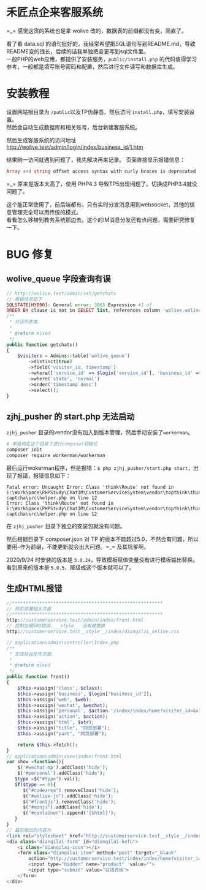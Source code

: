 # 禾匠点企来客服系统
=_= 感觉这货的系统也是拿 wolive 改的，数据表的前缀都没有变，简直了。            

看了看 data.sql 的语句挺好的，我经常希望把SQL语句写到README.md，导致README变的很长，后续的话我单独把变更写到sql文件里。         
一般PHP的web应用，都提供了安装服务，`public/install.php` 的代码值得学习参考，一般都是填写账号密码和配置，然后进行文件读写和数据库生成。         

# 安装教程
设置网站根目录为 `/public`以及TP伪静态，然后访问 `install.php`，填写安装设置。        
然后会自动生成数据库和相关账号，后台新建客服系统。  

然后生成客服系统的访问地址 http://wolive.test/admin/login/index/business_id/1.htm


结果刚一访问就遇到问题了，我先解决再来记录。
页面直接显示报错信息：
```php
Array and string offset access syntax with curly braces is deprecated
```
=_= 原来是版本太高了，使用 PHP4.3 导致TP5出现问题了。切换成PHP3.4就没问题了。       

这个能正常使用了，前后端都有。只有实时分发消息用到websocket，其他的信息管理完全可以用传统的模式。    
看看怎么移植到教务系统那边去。这个的IM消息分发还有点问题，需要研究修复一下。          


# BUG 修复
## wolive_queue 字段查询有误
```php
// http://wolive.test/admin/set/getchats
// 报错信息如下
SQLSTATE[HY000]: General error: 3065 Expression #1 of 
ORDER BY clause is not in SELECT list, references column 'wolive.wolive_queue.timestamp' which is not in SELECT list; this is incompatible with DISTINCT
/**
 * 对话列表类.
 *
 * @return mixed
 */
public function getchats()
{
    $visiters = Admins::table('wolive_queue')
        ->distinct(true)
        ->field('visiter_id, timestamp')
        ->where(['service_id' => $login['service_id'], 'business_id' => $login['business_id']])
        ->where('state', 'normal')
        ->order('timestamp desc')
        ->select();
}
```

## zjhj_pusher 的 start.php 无法启动
`zjhj_pusher` 目录的vendor没有加入到版本管理，然后手动安装了`workerman`。
```sh
# 单独地在这个目录下进行composer初始化
composer init
composer require workerman/workerman
```

最后运行wokerman程序，但是报错：`$ php zjhj_pusher/start.php start`，出现了报错，报错信息如下：
```log
Fatal error: Uncaught Error: Class 'think\Route' not found in E:\WorkSpace\PHPStudy\ChatIM\CustomerServiceSystem\vendor\topthink\think-captcha\src\helper.php on line 12
Error: Class 'think\Route' not found in E:\WorkSpace\PHPStudy\ChatIM\CustomerServiceSystem\vendor\topthink\think-captcha\src\helper.php on line 12
```
在 `zjhj_pusher` 目录下独立的安装包就没有问题。 

然后根据目录下 composer.json 对 TP 的版本不能超过5.0，不然会有问题，所以要用`~`作为前缀，不能更新就会出大问题。=_= 及其坑爹啊。 

2020/9/24 时安装的版本是 `5.0.24`，导致模板赋值变量没有进行模板输出替换。
看到原来的版本是 `5.0.5`，降级成这个版本就可以了。         

## 生成HTML报错 
```php
//*******************************************************
// 网页部署相关页面
//*******************************************************
http://customerservice.test/admin/index/front.html
// 控制台报500错误，__style__ 没有被替换    
http://customerservice.test__style__/index/dianqilai_online.css 

// application\admin\controller\Index.php
/**
 * 生成前台文件页面.
 *
 * @return mixed
 */
public function front()
{
    $this->assign('class', $class);
    $this->assign('business', $login['business_id']);
    $this->assign('web', $web);
    $this->assign('wechat', $wechat);
    $this->assign('personal', $action.'/index/index/home?visiter_id=&visiter_name=&avatar=&business_id='.$login['business_id'].'&groupid='.$login['groupid'].'&special='.$login['service_id']);
    $this->assign('action', $action);
    $this->assign('html', $str);
    $this->assign("title", "网页部署");
    $this->assign("part", "网页部署");

    return $this->fetch();
}
// application\admin\view\index\front.html
var show =function(){
    $('#wechat-mp').addClass('hide');
    $('#personal').addClass('hide');
   $type =$("#type").val();
   if($type == 0){
      $("#codearea").removeClass('hide');
      $("#wolive-js").addClass('hide');
      $("#frontjs").removeClass('hide');
      $("#minjs").addClass('hide');
      $("#container").append('{$html}');
   }
}
// 最后输出的内容为
<link rel="stylesheet" href="http://customerservice.test__style__/index/dianqilai_online.css">
<div class="dianqilai-form" id="dianqilai-kefu">
    <i class="dianqilai-icon"></i> 
    <form class="dianqilai-item" method="post" target="_blank"
        action="http://customerservice.test/index/index/home?visiter_id=&visiter_name=&avatar=&business_id=1&groupid=0">
        <input type="hidden" name="product"  value="">
        <input type="submit" value="在线咨询">
    </form>
</div>
```
